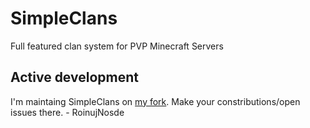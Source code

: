 SimpleClans
==========

Full featured clan system for PVP Minecraft Servers


## Active development

I'm maintaing SimpleClans on [my fork](https://github.com/RoinujNosde/SimpleClans). Make your constributions/open issues there. - RoinujNosde

